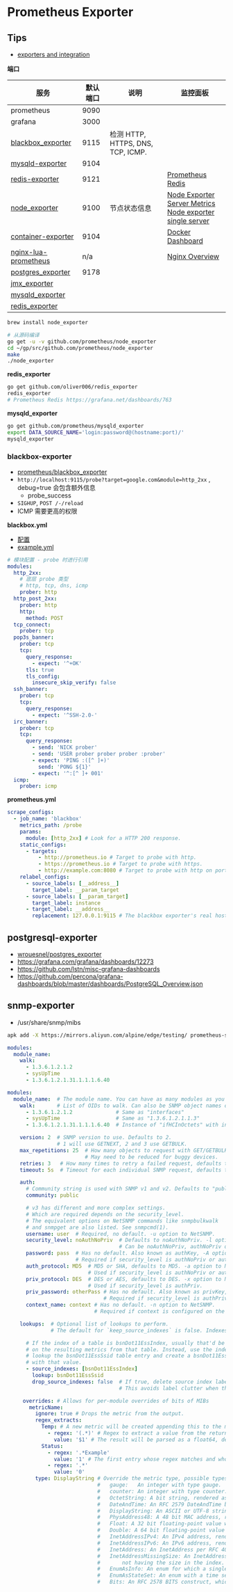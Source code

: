 # Prometheus Exporter

## Tips

- [exporters and integration](https://prometheus.io/docs/instrumenting/exporters/)

**端口**

| 服务                                                                     | 默认端口 | 说明                              | 监控面板                                                                                                                                |
| ------------------------------------------------------------------------ | -------- | --------------------------------- | --------------------------------------------------------------------------------------------------------------------------------------- |
| prometheus                                                               | 9090     |
| grafana                                                                  | 3000     |
| [blackbox_exporter](https://github.com/prometheus/blackbox_exporter)     | 9115     | 检测 HTTP, HTTPS, DNS, TCP, ICMP. |
| [mysqld-exporter](https://github.com/prometheus/mysqld_exporter)         | 9104     |                                   |
| [redis-exporter](https://github.com/oliver006/redis_exporter)            | 9121     |                                   | [Prometheus Redis](https://grafana.net/dashboards/763)                                                                                  |
| [node_exporter](https://github.com/prometheus/node_exporter)             | 9100     | 节点状态信息                      | [Node Exporter Server Metrics](https://grafana.net/dashboards/405)<br/>[Node exporter single server](https://grafana.net/dashboards/22) |
| [container-exporter](https://github.com/docker-infra/container_exporter) | 9104     |                                   | [Docker Dashboard](https://grafana.net/dashboards/179)                                                                                  |
| [nginx-lua-prometheus](https://github.com/knyar/nginx-lua-prometheus)    | n/a      |                                   | [Nginx Overview](https://grafana.net/dashboards/462)                                                                                    |
| [postgres_exporter](https://github.com/wrouesnel/postgres_exporter)      | 9178     |
| [jmx_exporter](https://github.com/prometheus/jmx_exporter)               |
| [mysqld_exporter](https://github.com/prometheus/mysqld_exporter)         |
| [redis_exporter](https://github.com/oliver006/redis_exporter)            |

```bash
brew install node_exporter

# 从源码编译
go get -u -v github.com/prometheus/node_exporter
cd ~/gp/src/github.com/prometheus/node_exporter
make
./node_exporter
```

__redis_exporter__

```bash
go get github.com/oliver006/redis_exporter
redis_exporter
# Prometheus Redis https://grafana.net/dashboards/763
```

__mysqld_exporter__

```bash
go get github.com/prometheus/mysqld_exporter
export DATA_SOURCE_NAME='login:password@(hostname:port)/'
mysqld_exporter
```

### blackbox-exporter

- [prometheus/blackbox_exporter](https://github.com/prometheus/blackbox_exporter)
- `http://localhost:9115/probe?target=google.com&module=http_2xx` , debug=true 会包含额外信息
  - probe_success
- `SIGHUP`, `POST /-/reload`
- ICMP 需要更高的权限

**blackbox.yml**

- [配置](https://github.com/prometheus/blackbox_exporter/blob/master/CONFIGURATION.md)
- [example.yml](https://github.com/prometheus/blackbox_exporter/blob/master/example.yml)

```yaml
# 模块配置 - probe 时进行引用
modules:
  http_2xx:
    # 底层 probe 类型
    # http, tcp, dns, icmp
    prober: http
  http_post_2xx:
    prober: http
    http:
      method: POST
  tcp_connect:
    prober: tcp
  pop3s_banner:
    prober: tcp
    tcp:
      query_response:
        - expect: '^+OK'
      tls: true
      tls_config:
        insecure_skip_verify: false
  ssh_banner:
    prober: tcp
    tcp:
      query_response:
        - expect: '^SSH-2.0-'
  irc_banner:
    prober: tcp
    tcp:
      query_response:
        - send: 'NICK prober'
        - send: 'USER prober prober prober :prober'
        - expect: 'PING :([^ ]+)'
          send: 'PONG ${1}'
        - expect: '^:[^ ]+ 001'
  icmp:
    prober: icmp
```

**prometheus.yml**

```yaml
scrape_configs:
  - job_name: 'blackbox'
    metrics_path: /probe
    params:
      module: [http_2xx] # Look for a HTTP 200 response.
    static_configs:
      - targets:
          - http://prometheus.io # Target to probe with http.
          - https://prometheus.io # Target to probe with https.
          - http://example.com:8080 # Target to probe with http on port 8080.
    relabel_configs:
      - source_labels: [__address__]
        target_label: __param_target
      - source_labels: [__param_target]
        target_label: instance
      - target_label: __address__
        replacement: 127.0.0.1:9115 # The blackbox exporter's real hostname:port.
```

## postgresql-exporter

- [wrouesnel/postgres_exporter](https://github.com/wrouesnel/postgres_exporter)
- https://grafana.com/grafana/dashboards/12273
- https://github.com/lstn/misc-grafana-dashboards
- https://github.com/percona/grafana-dashboards/blob/master/dashboards/PostgreSQL_Overview.json

## snmp-exporter

- /usr/share/snmp/mibs

```bash
apk add -X https://mirrors.aliyun.com/alpine/edge/testing/ prometheus-snmp-exporter
```

```yaml
modules:
  module_name:
    walk:
      - 1.3.6.1.2.1.2
      - sysUpTime
      - 1.3.6.1.2.1.31.1.1.1.6.40
```

```yaml
modules:
  module_name:  # The module name. You can have as many modules as you want.
    walk:       # List of OIDs to walk. Can also be SNMP object names or specific instances.
      - 1.3.6.1.2.1.2              # Same as "interfaces"
      - sysUpTime                  # Same as "1.3.6.1.2.1.1.3"
      - 1.3.6.1.2.1.31.1.1.1.6.40  # Instance of "ifHCInOctets" with index "40"

    version: 2  # SNMP version to use. Defaults to 2.
                # 1 will use GETNEXT, 2 and 3 use GETBULK.
    max_repetitions: 25  # How many objects to request with GET/GETBULK, defaults to 25.
                         # May need to be reduced for buggy devices.
    retries: 3   # How many times to retry a failed request, defaults to 3.
    timeout: 5s  # Timeout for each individual SNMP request, defaults to 5s.

    auth:
      # Community string is used with SNMP v1 and v2. Defaults to "public".
      community: public

      # v3 has different and more complex settings.
      # Which are required depends on the security_level.
      # The equivalent options on NetSNMP commands like snmpbulkwalk
      # and snmpget are also listed. See snmpcmd(1).
      username: user  # Required, no default. -u option to NetSNMP.
      security_level: noAuthNoPriv  # Defaults to noAuthNoPriv. -l option to NetSNMP.
                                    # Can be noAuthNoPriv, authNoPriv or authPriv.
      password: pass  # Has no default. Also known as authKey, -A option to NetSNMP.
                      # Required if security_level is authNoPriv or authPriv.
      auth_protocol: MD5  # MD5 or SHA, defaults to MD5. -a option to NetSNMP.
                          # Used if security_level is authNoPriv or authPriv.
      priv_protocol: DES  # DES or AES, defaults to DES. -x option to NetSNMP.
                          # Used if security_level is authPriv.
      priv_password: otherPass # Has no default. Also known as privKey, -X option to NetSNMP.
                               # Required if security_level is authPriv.
      context_name: context # Has no default. -n option to NetSNMP.
                            # Required if context is configured on the device.

    lookups:  # Optional list of lookups to perform.
              # The default for `keep_source_indexes` is false. Indexes must be unique for this option to be used.

      # If the index of a table is bsnDot11EssIndex, usually that'd be the label
      # on the resulting metrics from that table. Instead, use the index to
      # lookup the bsnDot11EssSsid table entry and create a bsnDot11EssSsid label
      # with that value.
      - source_indexes: [bsnDot11EssIndex]
        lookup: bsnDot11EssSsid
        drop_source_indexes: false  # If true, delete source index labels for this lookup.
                                    # This avoids label clutter when the new index is unique.

     overrides: # Allows for per-module overrides of bits of MIBs
       metricName:
         ignore: true # Drops the metric from the output.
         regex_extracts:
           Temp: # A new metric will be created appending this to the metricName to become metricNameTemp.
             - regex: '(.*)' # Regex to extract a value from the returned SNMP walks's value.
               value: '$1' # The result will be parsed as a float64, defaults to $1.
           Status:
             - regex: '.*Example'
               value: '1' # The first entry whose regex matches and whose value parses wins.
             - regex: '.*'
               value: '0'
         type: DisplayString # Override the metric type, possible types are:
                             #   gauge:   An integer with type gauge.
                             #   counter: An integer with type counter.
                             #   OctetString: A bit string, rendered as 0xff34.
                             #   DateAndTime: An RFC 2579 DateAndTime byte sequence. If the device has no time zone data, UTC is used.
                             #   DisplayString: An ASCII or UTF-8 string.
                             #   PhysAddress48: A 48 bit MAC address, rendered as 00:01:02:03:04:ff.
                             #   Float: A 32 bit floating-point value with type gauge.
                             #   Double: A 64 bit floating-point value with type gauge.
                             #   InetAddressIPv4: An IPv4 address, rendered as 1.2.3.4.
                             #   InetAddressIPv6: An IPv6 address, rendered as 0102:0304:0506:0708:090A:0B0C:0D0E:0F10.
                             #   InetAddress: An InetAddress per RFC 4001. Must be preceded by an InetAddressType.
                             #   InetAddressMissingSize: An InetAddress that violates section 4.1 of RFC 4001 by
                             #       not having the size in the index. Must be preceded by an InetAddressType.
                             #   EnumAsInfo: An enum for which a single timeseries is created. Good for constant values.
                             #   EnumAsStateSet: An enum with a time series per state. Good for variable low-cardinality enums.
                             #   Bits: An RFC 2578 BITS construct, which produces a StateSet with a time series per bit.
```
